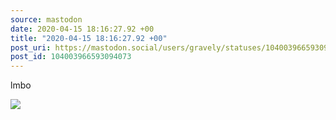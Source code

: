 ```yaml
---
source: mastodon
date: 2020-04-15 18:16:27.92 +00
title: "2020-04-15 18:16:27.92 +00"
post_uri: https://mastodon.social/users/gravely/statuses/104003966593094073
post_id: 104003966593094073
---
```

lmbo


![](/images/27540633.jpg)

